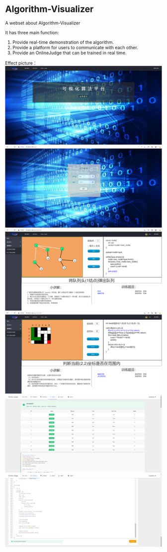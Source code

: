 # Algorithm-Visualizer

A webset about Algorithm-Visualizer

It has three main function:

  1. Provide real-time demonstration of the algorithm.
  2. Provide a platform for users to communicate with each other.
  3. Provide an OnlineJudge that can be trained in real time.

Effect picture：
![image](https://github.com/blacktion/Algorithm-Visualizer/blob/main/effect-picture/index.PNG)
![image](https://github.com/blacktion/Algorithm-Visualizer/blob/main/effect-picture/login.PNG)
![image](https://github.com/blacktion/Algorithm-Visualizer/blob/main/effect-picture/bfs.PNG)
![image](https://github.com/blacktion/Algorithm-Visualizer/blob/main/effect-picture/dfs.PNG)
![image](https://github.com/blacktion/Algorithm-Visualizer/blob/main/effect-picture/judge2.png)
![image](https://github.com/blacktion/Algorithm-Visualizer/blob/main/effect-picture/judge1.png)
